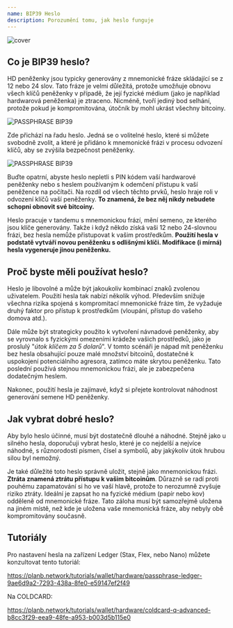 ```yaml
---
name: BIP39 Heslo
description: Porozumění tomu, jak heslo funguje
---
```

![cover](assets/cover.webp)

## Co je BIP39 heslo?

HD peněženky jsou typicky generovány z mnemonické fráze skládající se z 12 nebo 24 slov. Tato fráze je velmi důležitá, protože umožňuje obnovu všech klíčů peněženky v případě, že její fyzické médium (jako je například hardwarová peněženka) je ztraceno. Nicméně, tvoří jediný bod selhání, protože pokud je kompromitována, útočník by mohl ukrást všechny bitcoiny.

![PASSPHRASE BIP39](assets/notext/01.webp)

Zde přichází na řadu heslo. Jedná se o volitelné heslo, které si můžete svobodně zvolit, a které je přidáno k mnemonické frázi v procesu odvození klíčů, aby se zvýšila bezpečnost peněženky.

![PASSPHRASE BIP39](assets/notext/02.webp)

Buďte opatrní, abyste heslo nepletli s PIN kódem vaší hardwarové peněženky nebo s heslem používaným k odemčení přístupu k vaší peněžence na počítači. Na rozdíl od všech těchto prvků, heslo hraje roli v odvození klíčů vaší peněženky. **To znamená, že bez něj nikdy nebudete schopni obnovit své bitcoiny.**

Heslo pracuje v tandemu s mnemonickou frází, mění semeno, ze kterého jsou klíče generovány. Takže i když někdo získá vaši 12 nebo 24-slovnou frázi, bez hesla nemůže přistupovat k vašim prostředkům. **Použití hesla v podstatě vytváří novou peněženku s odlišnými klíči. Modifikace (i mírná) hesla vygeneruje jinou peněženku.**

## Proč byste měli používat heslo?

Heslo je libovolné a může být jakoukoliv kombinací znaků zvolenou uživatelem. Použití hesla tak nabízí několik výhod. Především snižuje všechna rizika spojená s kompromitací mnemonické fráze tím, že vyžaduje druhý faktor pro přístup k prostředkům (vloupání, přístup do vašeho domova atd.).

Dále může být strategicky použito k vytvoření návnadové peněženky, aby se vyrovnalo s fyzickými omezeními krádeže vašich prostředků, jako je proslulý "*útok klíčem za 5 dolarů*". V tomto scénáři je nápad mít peněženku bez hesla obsahující pouze malé množství bitcoinů, dostatečné k uspokojení potenciálního agresora, zatímco máte skrytou peněženku. Tato poslední používá stejnou mnemonickou frázi, ale je zabezpečena dodatečným heslem.

Nakonec, použití hesla je zajímavé, když si přejete kontrolovat náhodnost generování semene HD peněženky.

## Jak vybrat dobré heslo?
Aby bylo heslo účinné, musí být dostatečně dlouhé a náhodné. Stejně jako u silného hesla, doporučuji vybrat heslo, které je co nejdelší a nejvíce náhodné, s různorodostí písmen, čísel a symbolů, aby jakýkoliv útok hrubou silou byl nemožný.

Je také důležité toto heslo správně uložit, stejně jako mnemonickou frázi. **Ztráta znamená ztrátu přístupu k vašim bitcoinům**. Důrazně se radí proti pouhému zapamatování si ho ve vaší hlavě, protože to nerozumně zvyšuje riziko ztráty. Ideální je zapsat ho na fyzické médium (papír nebo kov) odděleně od mnemonické fráze. Tato záloha musí být samozřejmě uložena na jiném místě, než kde je uložena vaše mnemonická fráze, aby nebyly obě kompromitovány současně.

## Tutoriály

Pro nastavení hesla na zařízení Ledger (Stax, Flex, nebo Nano) můžete konzultovat tento tutoriál:

https://planb.network/tutorials/wallet/hardware/passphrase-ledger-9ae6d9a2-7293-438a-8fe0-e59147ef2f49

Na COLDCARD:

https://planb.network/tutorials/wallet/hardware/coldcard-q-advanced-b8cc3f29-eea9-48fe-a953-b003d5b115e0
